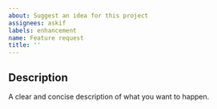 ```yaml
---
about: Suggest an idea for this project
assignees: askif
labels: enhancement
name: Feature request
title: ''
---
```


## Description

A clear and concise description of what you want to happen.
